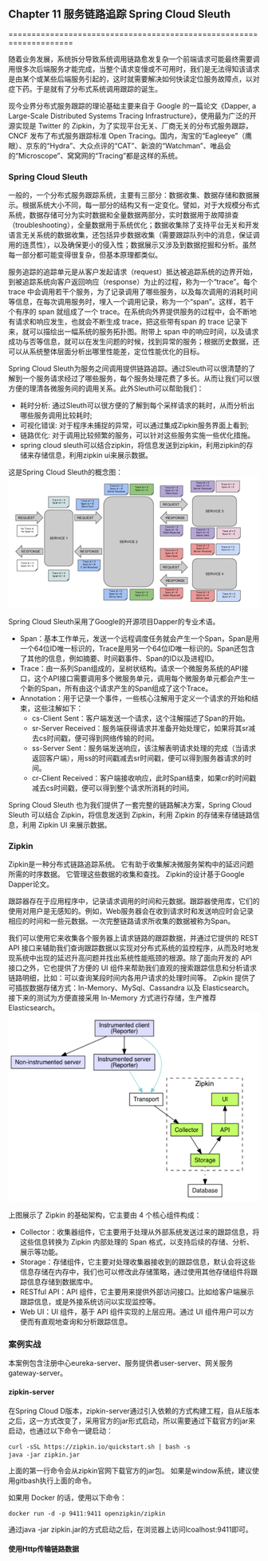 ## Chapter 11 服务链路追踪 Spring Cloud Sleuth
====================================================================

随着业务发展，系统拆分导致系统调用链路愈发复杂一个前端请求可能最终需要调用很多次后端服务才能完成，当整个请求变慢或不可用时，我们是无法得知该请求是由某个或某些后端服务引起的，这时就需要解决如何快读定位服务故障点，以对症下药。于是就有了分布式系统调用跟踪的诞生。

现今业界分布式服务跟踪的理论基础主要来自于 Google 的一篇论文《Dapper, a Large-Scale Distributed Systems Tracing Infrastructure》，使用最为广泛的开源实现是 Twitter 的 Zipkin，为了实现平台无关、厂商无关的分布式服务跟踪，CNCF 发布了布式服务跟踪标准 Open Tracing。国内，淘宝的“Eagleeye”（鹰眼）、京东的“Hydra”、大众点评的“CAT”、新浪的“Watchman”、唯品会的“Microscope”、窝窝网的“Tracing”都是这样的系统。

### Spring Cloud Sleuth
一般的，一个分布式服务跟踪系统，主要有三部分：数据收集、数据存储和数据展示。根据系统大小不同，每一部分的结构又有一定变化。譬如，对于大规模分布式系统，数据存储可分为实时数据和全量数据两部分，实时数据用于故障排查（troubleshooting），全量数据用于系统优化；数据收集除了支持平台无关和开发语言无关系统的数据收集，还包括异步数据收集（需要跟踪队列中的消息，保证调用的连贯性），以及确保更小的侵入性；数据展示又涉及到数据挖掘和分析。虽然每一部分都可能变得很复杂，但基本原理都类似。

服务追踪的追踪单元是从客户发起请求（request）抵达被追踪系统的边界开始，到被追踪系统向客户返回响应（response）为止的过程，称为一个“trace”。每个 trace 中会调用若干个服务，为了记录调用了哪些服务，以及每次调用的消耗时间等信息，在每次调用服务时，埋入一个调用记录，称为一个“span”。这样，若干个有序的 span 就组成了一个 trace。在系统向外界提供服务的过程中，会不断地有请求和响应发生，也就会不断生成 trace，把这些带有span 的 trace 记录下来，就可以描绘出一幅系统的服务拓扑图。附带上 span 中的响应时间，以及请求成功与否等信息，就可以在发生问题的时候，找到异常的服务；根据历史数据，还可以从系统整体层面分析出哪里性能差，定位性能优化的目标。

Spring Cloud Sleuth为服务之间调用提供链路追踪。通过Sleuth可以很清楚的了解到一个服务请求经过了哪些服务，每个服务处理花费了多长。从而让我们可以很方便的理清各微服务间的调用关系。此外Sleuth可以帮助我们：
+ 耗时分析: 通过Sleuth可以很方便的了解到每个采样请求的耗时，从而分析出哪些服务调用比较耗时;
+ 可视化错误: 对于程序未捕捉的异常，可以通过集成Zipkin服务界面上看到;
+ 链路优化: 对于调用比较频繁的服务，可以针对这些服务实施一些优化措施。
+ spring cloud sleuth可以结合zipkin，将信息发送到zipkin，利用zipkin的存储来存储信息，利用zipkin ui来展示数据。

这是Spring Cloud Sleuth的概念图：
![Aaron Swartz](https://raw.githubusercontent.com/soapy2018/MarkdownPhotos/master/Image5.png)

Spring Cloud Sleuth采用了Google的开源项目Dapper的专业术语。

+ Span：基本工作单元，发送一个远程调度任务就会产生一个Span，Span是用一个64位ID唯一标识的，Trace是用另一个64位ID唯一标识的。Span还包含了其他的信息，例如摘要、时间戳事件、Span的ID以及进程ID。
+ Trace：由一系列Span组成的，呈树状结构。请求一个微服务系统的API接口，这个API接口需要调用多个微服务单元，调用每个微服务单元都会产生一个新的Span，所有由这个请求产生的Span组成了这个Trace。
+ Annotation：用于记录一个事件，一些核心注解用于定义一个请求的开始和结束，这些注解如下：
  - cs-Client Sent：客户端发送一个请求，这个注解描述了Span的开始。
  - sr-Server Received：服务端获得请求并准备开始处理它，如果将其sr减去cs时间戳，便可得到网络传输的时间。
  - ss-Server Sent：服务端发送响应，该注解表明请求处理的完成（当请求返回客户端），用ss的时间戳减去sr时间戳，便可以得到服务器请求的时间。
  - cr-Client Received：客户端接收响应，此时Span结束，如果cr的时间戳减去cs时间戳，便可以得到整个请求所消耗的时间。

Spring Cloud Sleuth 也为我们提供了一套完整的链路解决方案，Spring Cloud Sleuth 可以结合 Zipkin，将信息发送到 Zipkin，利用 Zipkin 的存储来存储链路信息，利用 Zipkin UI 来展示数据。

### Zipkin
Zipkin是一种分布式链路追踪系统。 它有助于收集解决微服务架构中的延迟问题所需的时序数据。 它管理这些数据的收集和查找。 Zipkin的设计基于Google Dapper论文。

跟踪器存在于应用程序中，记录请求调用的时间和元数据。跟踪器使用库，它们的使用对用户是无感知的。例如，Web服务器会在收到请求时和发送响应时会记录相应的时间和一些元数据。一次完整链路请求所收集的数据被称为Span。

我们可以使用它来收集各个服务器上请求链路的跟踪数据，并通过它提供的 REST API 接口来辅助我们查询跟踪数据以实现对分布式系统的监控程序，从而及时地发现系统中出现的延迟升高问题并找出系统性能瓶颈的根源。除了面向开发的 API 接口之外，它也提供了方便的 UI 组件来帮助我们直观的搜索跟踪信息和分析请求链路明细，比如：可以查询某段时间内各用户请求的处理时间等。 Zipkin 提供了可插拔数据存储方式：In-Memory、MySql、Cassandra 以及 Elasticsearch。接下来的测试为方便直接采用 In-Memory 方式进行存储，生产推荐 Elasticsearch。
![Aaron Swartz](https://raw.githubusercontent.com/soapy2018/MarkdownPhotos/master/Image6.png)

上图展示了 Zipkin 的基础架构，它主要由 4 个核心组件构成：
+ Collector：收集器组件，它主要用于处理从外部系统发送过来的跟踪信息，将这些信息转换为 Zipkin 内部处理的 Span 格式，以支持后续的存储、分析、展示等功能。
+ Storage：存储组件，它主要对处理收集器接收到的跟踪信息，默认会将这些信息存储在内存中，我们也可以修改此存储策略，通过使用其他存储组件将跟踪信息存储到数据库中。
+ RESTful API：API 组件，它主要用来提供外部访问接口。比如给客户端展示跟踪信息，或是外接系统访问以实现监控等。
+ Web UI：UI 组件，基于 API 组件实现的上层应用。通过 UI 组件用户可以方便而有直观地查询和分析跟踪信息。

### 案例实战
本案例包含注册中心eureka-server、服务提供者user-server、网关服务gateway-server。

#### zipkin-server
在Spring Cloud D版本，zipkin-server通过引入依赖的方式构建工程，自从E版本之后，这一方式改变了，采用官方的jar形式启动，所以需要通过下载官方的jar来启动，也通过以下命令一键启动：
```
curl -sSL https://zipkin.io/quickstart.sh | bash -s
java -jar zipkin.jar
```
上面的第一行命令会从zipkin官网下载官方的jar包。 如果是window系统，建议使用gitbash执行上面的命令。

如果用 Docker 的话，使用以下命令：
```
docker run -d -p 9411:9411 openzipkin/zipkin
```
通过java -jar zipkin.jar的方式启动之后，在浏览器上访问lcoalhost:9411即可。

#### 使用Http传输链路数据


